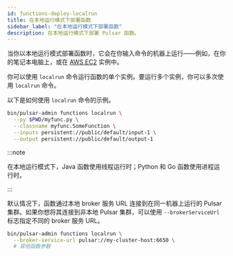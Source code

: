 ```yaml
---
id: functions-deploy-localrun
title: 在本地运行模式下部署函数
sidebar_label: "在本地运行模式下部署函数"
description: 在本地运行模式下部署 Pulsar 函数。
---
```


当你以本地运行模式部署函数时，它会在你输入命令的机器上运行——例如，在你的笔记本电脑上，或在 [AWS EC2](https://aws.amazon.com/ec2/) 实例中。

你可以使用 `localrun` 命令运行函数的单个实例。要运行多个实例，你可以多次使用 `localrun` 命令。

以下是如何使用 `localrun` 命令的示例。

```bash
bin/pulsar-admin functions localrun \
  --py $PWD/myfunc.py \
  --classname myfunc.SomeFunction \
  --inputs persistent://public/default/input-1 \
  --output persistent://public/default/output-1
```

:::note

在本地运行模式下，Java 函数使用线程运行时；Python 和 Go 函数使用进程运行时。

:::

默认情况下，函数通过本地 broker 服务 URL 连接到在同一机器上运行的 Pulsar 集群。如果你想将其连接到非本地 Pulsar 集群，可以使用 `--brokerServiceUrl` 标志指定不同的 broker 服务 URL。

```bash
bin/pulsar-admin functions localrun \
  --broker-service-url pulsar://my-cluster-host:6650 \
  # 其他函数参数
```